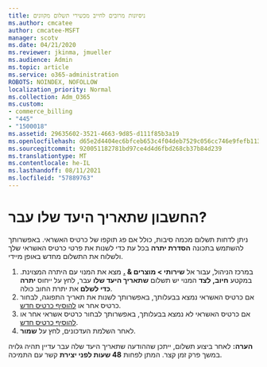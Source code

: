 ```yaml
---
title: ניסיונות מרובים לחייב מכשירי תשלום מקוונים
ms.author: cmcatee
author: cmcatee-MSFT
manager: scotv
ms.date: 04/21/2020
ms.reviewer: jkinma, jmueller
ms.audience: Admin
ms.topic: article
ms.service: o365-administration
ROBOTS: NOINDEX, NOFOLLOW
localization_priority: Normal
ms.collection: Adm_O365
ms.custom:
- commerce_billing
- "445"
- "1500018"
ms.assetid: 29635602-3521-4663-9d85-d111f85b3a19
ms.openlocfilehash: d65e2d4404ec6bfceb653c4f04deb7529c056cc746e9fefb113cdc1fd16261b1
ms.sourcegitcommit: 920051182781bd97ce4d4d6fbd268cb37b84d239
ms.translationtype: MT
ms.contentlocale: he-IL
ms.lasthandoff: 08/11/2021
ms.locfileid: "57889763"
---
```

# <a name="past-due-account"></a>החשבון שתאריך היעד שלו עבר?

ניתן לדחות תשלום מכמה סיבות, כולל אם פג תוקפו של כרטיס האשראי. באפשרותך להשתמש בתכונה **הסדרת יתרה** בכל עת כדי לשנות את פרטי כרטיס האשראי שלך ולשלוח את התשלום מחדש באופן מיידי.

1. במרכז הניהול, עבור אל **שירותי > מוצרים & [.](https://go.microsoft.com/fwlink/p/?linkid=842054)**
מצא את המנוי עם היתרה המצוינת. במקטע **חיוב, לצד** המנוי יש תשלום **שתאריך היעד שלו** עבר, לחץ על ייחוס **יתרה כדי לשלם** את יתרת החוב כולה.
2. אם כרטיס האשראי נמצא בבעלותך, באפשרותך לשנות את תאריך התפוגה, לבחור כרטיס אחר או [להוסיף כרטיס חדש](https://docs.microsoft.com/microsoft-365/commerce/billing-and-payments/manage-payment-methods).
3. אם כרטיס האשראי לא נמצא בבעלותך, באפשרותך לבחור כרטיס אשראי אחר או [להוסיף כרטיס חדש](https://docs.microsoft.com/microsoft-365/commerce/billing-and-payments/manage-payment-methods).
4. לאחר השלמת העדכונים, לחץ על **שמור**.

**הערה:** לאחר ביצוע תשלום, ייתכן שההודעה שתאריך היעד שלה עבר עדיין תהיה גלויה במשך פרק זמן קצר. המתן לפחות **48 שעות לפני יצירת** קשר עם התמיכה.
